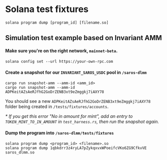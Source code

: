 # Solana test fixtures

```
solana program dump [program_id] [filename.so]
```

## Simulation test example based on Invariant AMM

#### Make sure you're on the right network, `mainnet-beta`.

```
solana config set --url https://your-own-rpc.com
```

#### Create a snapshot for our `INVARIANT_SAROS_USDC` pool in `/saros-dlmm`

```
cargo run snapshot-amm --amm-id <amm_id>
cargo run snapshot-amm --amm-id ADPKeitAZsAeRJfhG2GoDrZENB3xt9eZmggkj7iAXY78
```

You should see a new `ADPKeitAZsAeRJfhG2GoDrZENB3xt9eZmggkj7iAXY78` folder being created in `/tests/fixtures/accounts`.

_\* If you get this error "No in amount for mint", add an entry to `TOKEN_MINT_TO_IN_AMOUNT` in `test_harness.rs`, then run the snapshot again._

#### Dump the program into `/saros-dlmm/tests/fixtures`

```
solana program dump <program_id> <filename>.so
solana program dump 1qbkdrr3z4ryLA7pZykqxvxWPoeifcVKo6ZG9CfkvVE saros_dlmm.so
```
